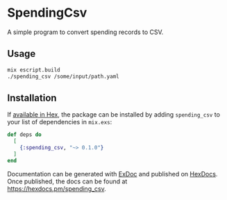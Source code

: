 # SpendingCsv

A simple program to convert spending records to CSV.

## Usage

```bash
mix escript.build
./spending_csv /some/input/path.yaml
```

## Installation

If [available in Hex](https://hex.pm/docs/publish), the package can be installed
by adding `spending_csv` to your list of dependencies in `mix.exs`:

```elixir
def deps do
  [
    {:spending_csv, "~> 0.1.0"}
  ]
end
```

Documentation can be generated with [ExDoc](https://github.com/elixir-lang/ex_doc)
and published on [HexDocs](https://hexdocs.pm). Once published, the docs can
be found at <https://hexdocs.pm/spending_csv>.
